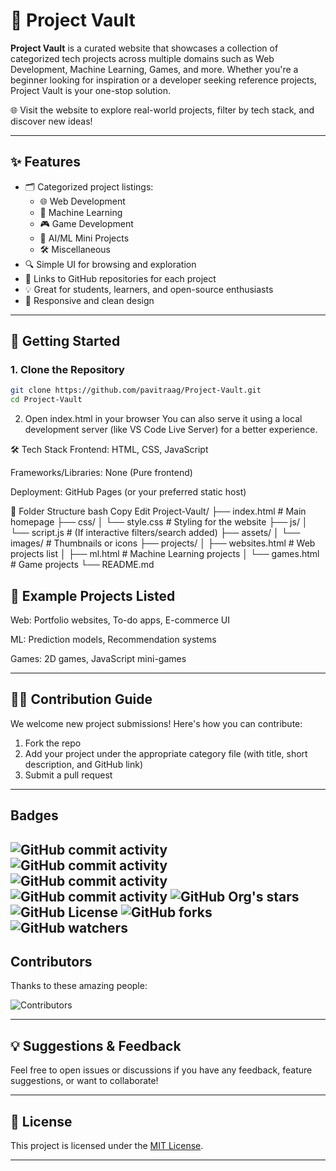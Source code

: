 # 🔐 Project Vault

**Project Vault** is a curated website that showcases a collection of categorized tech projects across multiple domains such as Web Development, Machine Learning, Games, and more. Whether you're a beginner looking for inspiration or a developer seeking reference projects, Project Vault is your one-stop solution.

🌐 Visit the website to explore real-world projects, filter by tech stack, and discover new ideas!

---

## ✨ Features

- 🗂️ Categorized project listings:
  - 🌐 Web Development
  - 🤖 Machine Learning
  - 🎮 Game Development
  - 🧠 AI/ML Mini Projects
  - 🛠️ Miscellaneous
- 🔍 Simple UI for browsing and exploration
- 📎 Links to GitHub repositories for each project
- 💡 Great for students, learners, and open-source enthusiasts
- 📱 Responsive and clean design

---

## 🚀 Getting Started

### 1. Clone the Repository

```bash
git clone https://github.com/pavitraag/Project-Vault.git
cd Project-Vault
```

2. Open index.html in your browser
You can also serve it using a local development server (like VS Code Live Server) for a better experience.

🛠️ Tech Stack
Frontend: HTML, CSS, JavaScript

Frameworks/Libraries: None (Pure frontend)

Deployment: GitHub Pages (or your preferred static host)

📂 Folder Structure
bash
Copy
Edit
Project-Vault/
├── index.html              # Main homepage
├── css/
│   └── style.css           # Styling for the website
├── js/
│   └── script.js           # (If interactive filters/search added)
├── assets/
│   └── images/             # Thumbnails or icons
├── projects/
│   ├── websites.html       # Web projects list
│   ├── ml.html             # Machine Learning projects
│   └── games.html          # Game projects
└── README.md

## 📌 Example Projects Listed
Web: Portfolio websites, To-do apps, E-commerce UI

ML: Prediction models, Recommendation systems

Games: 2D games, JavaScript mini-games

---

## 🧑‍💻 Contribution Guide
We welcome new project submissions! Here's how you can contribute:

1. Fork the repo
2. Add your project under the appropriate category file (with title, short description, and GitHub link)
3. Submit a pull request

---
## Badges

![GitHub commit activity](https://img.shields.io/github/commit-activity/t/pavitraag/Project-Vault) ![GitHub commit activity](https://img.shields.io/github/commit-activity/w/pavitraag/Project-Vault) ![GitHub commit activity](https://img.shields.io/github/commit-activity/m/pavitraag/Project-Vault) ![GitHub commit activity](https://img.shields.io/github/commit-activity/y/pavitraag/Project-Vault) ![GitHub Org's stars](https://img.shields.io/github/stars/pavitraag%2FProject-Vault) ![GitHub License](https://img.shields.io/github/license/pavitraag/Project-Vault) ![GitHub forks](https://img.shields.io/github/forks/pavitraag/Project-Vault) ![GitHub watchers](https://img.shields.io/github/watchers/pavitraag/Project-Vault) 
---

## Contributors

Thanks to these amazing people:

![Contributors](https://contrib.rocks/image?repo=pavitraag/Project-Vault)


---

## 💡 Suggestions & Feedback
Feel free to open issues or discussions if you have any feedback, feature suggestions, or want to collaborate!

---

## 📄 License

This project is licensed under the [MIT License](LICENSE).

---

